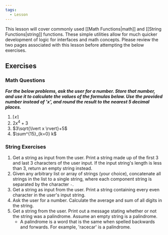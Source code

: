 ```yaml
---
tags:
  - Lesson
---
```

This lesson will cover commonly used [[Math Functions|math]] and [[String Functions|string]] functions. These simple utilities allow for much quicker development of logic for interfaces and math concepts. Please review the two pages associated with this lesson before attempting the below exercises.

## Exercises

### Math Questions

***For the below problems, ask the user for a number. Store that number, and use it to calculate the values of the formulas below. Use the provided number instead of 'x', and round the result to the nearest 5 decimal places.***

1. $\lceil{x}\rceil$
2. $2x^4+3$
3. $3\sqrt{\lvert x \rvert}+5$
4. $\sum^{15}_{k=0} k$

### String Exercises

1. Get a string as input from the user. Print a string made up of the first 3 and last 3 characters of the user input. If the input string's length is less than 3, return an empty string instead.
2. Given any arbitrary list or array of strings (your choice), concatenate all strings in the list to a single string, where each component string is separated by the character `-`.
3. Get a string as input from the user. Print a string containing every even character in the user's input string.
4. Ask the user for a number. Calculate the average and sum of all digits in the string.
5. Get a string from the user. Print out a message stating whether or not the string was a palindrome. Assume an empty string is a palindrome.
	- A palindrome is a word that is the same when spelled backwards and forwards. For example, 'racecar' is a palindrome. 
